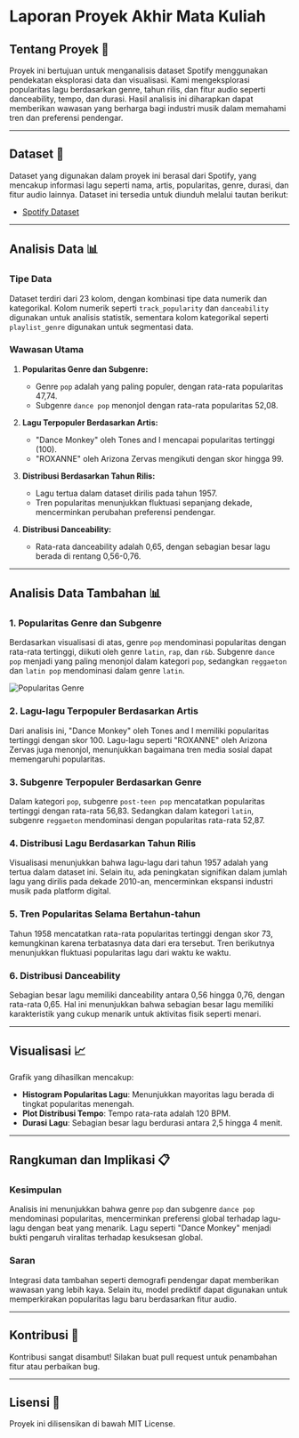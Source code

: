 
# Laporan Proyek Akhir Mata Kuliah

## Tentang Proyek 🎵
Proyek ini bertujuan untuk menganalisis dataset Spotify menggunakan pendekatan eksplorasi data dan visualisasi. Kami mengeksplorasi popularitas lagu berdasarkan genre, tahun rilis, dan fitur audio seperti danceability, tempo, dan durasi. Hasil analisis ini diharapkan dapat memberikan wawasan yang berharga bagi industri musik dalam memahami tren dan preferensi pendengar.

---

## Dataset 📂
Dataset yang digunakan dalam proyek ini berasal dari Spotify, yang mencakup informasi lagu seperti nama, artis, popularitas, genre, durasi, dan fitur audio lainnya. Dataset ini tersedia untuk diunduh melalui tautan berikut:

- [Spotify Dataset](#)

---

## Analisis Data 📊

### Tipe Data
Dataset terdiri dari 23 kolom, dengan kombinasi tipe data numerik dan kategorikal. Kolom numerik seperti `track_popularity` dan `danceability` digunakan untuk analisis statistik, sementara kolom kategorikal seperti `playlist_genre` digunakan untuk segmentasi data.

### Wawasan Utama
1. **Popularitas Genre dan Subgenre:**
   - Genre `pop` adalah yang paling populer, dengan rata-rata popularitas 47,74.
   - Subgenre `dance pop` menonjol dengan rata-rata popularitas 52,08.

2. **Lagu Terpopuler Berdasarkan Artis:**
   - "Dance Monkey" oleh Tones and I mencapai popularitas tertinggi (100).
   - "ROXANNE" oleh Arizona Zervas mengikuti dengan skor hingga 99.

3. **Distribusi Berdasarkan Tahun Rilis:**
   - Lagu tertua dalam dataset dirilis pada tahun 1957.
   - Tren popularitas menunjukkan fluktuasi sepanjang dekade, mencerminkan perubahan preferensi pendengar.

4. **Distribusi Danceability:**
   - Rata-rata danceability adalah 0,65, dengan sebagian besar lagu berada di rentang 0,56-0,76.

---

## Analisis Data Tambahan 📊

### 1. Popularitas Genre dan Subgenre
Berdasarkan visualisasi di atas, genre `pop` mendominasi popularitas dengan rata-rata tertinggi, diikuti oleh genre `latin`, `rap`, dan `r&b`. Subgenre `dance pop` menjadi yang paling menonjol dalam kategori `pop`, sedangkan `reggaeton` dan `latin pop` mendominasi dalam genre `latin`.

![Popularitas Genre](sandbox:/mnt/data/genre_popularity.png)

### 2. Lagu-lagu Terpopuler Berdasarkan Artis
Dari analisis ini, "Dance Monkey" oleh Tones and I memiliki popularitas tertinggi dengan skor 100. Lagu-lagu seperti "ROXANNE" oleh Arizona Zervas juga menonjol, menunjukkan bagaimana tren media sosial dapat memengaruhi popularitas.

### 3. Subgenre Terpopuler Berdasarkan Genre
Dalam kategori `pop`, subgenre `post-teen pop` mencatatkan popularitas tertinggi dengan rata-rata 56,83. Sedangkan dalam kategori `latin`, subgenre `reggaeton` mendominasi dengan popularitas rata-rata 52,87.

### 4. Distribusi Lagu Berdasarkan Tahun Rilis
Visualisasi menunjukkan bahwa lagu-lagu dari tahun 1957 adalah yang tertua dalam dataset ini. Selain itu, ada peningkatan signifikan dalam jumlah lagu yang dirilis pada dekade 2010-an, mencerminkan ekspansi industri musik pada platform digital.

### 5. Tren Popularitas Selama Bertahun-tahun
Tahun 1958 mencatatkan rata-rata popularitas tertinggi dengan skor 73, kemungkinan karena terbatasnya data dari era tersebut. Tren berikutnya menunjukkan fluktuasi popularitas lagu dari waktu ke waktu.

### 6. Distribusi Danceability
Sebagian besar lagu memiliki danceability antara 0,56 hingga 0,76, dengan rata-rata 0,65. Hal ini menunjukkan bahwa sebagian besar lagu memiliki karakteristik yang cukup menarik untuk aktivitas fisik seperti menari.

---

## Visualisasi 📈
Grafik yang dihasilkan mencakup:
- **Histogram Popularitas Lagu**: Menunjukkan mayoritas lagu berada di tingkat popularitas menengah.
- **Plot Distribusi Tempo**: Tempo rata-rata adalah 120 BPM.
- **Durasi Lagu**: Sebagian besar lagu berdurasi antara 2,5 hingga 4 menit.

---

## Rangkuman dan Implikasi 📋
### Kesimpulan
Analisis ini menunjukkan bahwa genre `pop` dan subgenre `dance pop` mendominasi popularitas, mencerminkan preferensi global terhadap lagu-lagu dengan beat yang menarik. Lagu seperti "Dance Monkey" menjadi bukti pengaruh viralitas terhadap kesuksesan global.

### Saran
Integrasi data tambahan seperti demografi pendengar dapat memberikan wawasan yang lebih kaya. Selain itu, model prediktif dapat digunakan untuk memperkirakan popularitas lagu baru berdasarkan fitur audio.

---

## Kontribusi 🤝
Kontribusi sangat disambut! Silakan buat pull request untuk penambahan fitur atau perbaikan bug.

---

## Lisensi 📜
Proyek ini dilisensikan di bawah MIT License.
